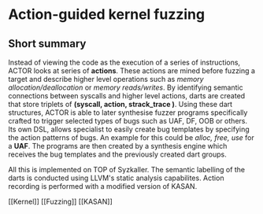 
# Action-guided kernel fuzzing

## Short summary
Instead of viewing the code as the execution of a series of instructions, ACTOR looks at series of **actions**. These actions are mined before fuzzing a target and describe higher level operations such as *memory allocation/deallocation* or *memory reads/writes*. By identifying semantic connections between syscalls and higher level actions, darts are created that store triplets of **(syscall, action, strack_trace )**. Using these dart structures, ACTOR is able to later synthesise fuzzer programs specifically crafted to trigger selected types of bugs such as UAF, DF, OOB or others. Its own DSL, allows specialist to easily create bug templates by specifying the action patterns of bugs. An example for this could be *alloc, free, use* for a **UAF**. The programs are then created by a synthesis engine which receives the bug templates and the previously created dart groups.

All this is implemented on TOP of Syzkaller. The semantic labelling of the darts is conducted using LLVM's static analysis capabilites. Action recording is performed with a modified version of KASAN. 

[[Kernel]]
[[Fuzzing]]
[[KASAN]]
